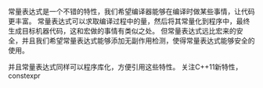 
常量表达式是一个不错的特性，我们希望编译器能够在编译时做某些事情，让代码更丰富。
常量表达式可以求取编译过程中的量，然后将其常量化到程序中，最终生成目标机器代码，这和宏做的事情有类似之处。
但常量表达式远比宏来的安全，并且我们希望常量表达式能够添加无副作用检测，使得常量表达式能够安全的使用。

并且常量表达式同样可以程序库化，方便引用这些特性。
关注C++11新特性，constexpr
